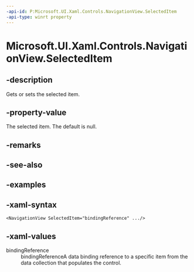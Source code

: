 ```yaml
---
-api-id: P:Microsoft.UI.Xaml.Controls.NavigationView.SelectedItem
-api-type: winrt property
---
```

<!-- Property syntax.
public object SelectedItem { get;  set; }
-->

# Microsoft.UI.Xaml.Controls.NavigationView.SelectedItem


## -description

Gets or sets the selected item.


## -property-value

The selected item. The default is null.


## -remarks


## -see-also


## -examples


## -xaml-syntax

```xaml
<NavigationView SelectedItem="bindingReference" .../>
```


## -xaml-values

<dl><dt>bindingReference</dt><dd>bindingReferenceA data binding reference to a specific item from the data collection that populates the control.</dd>
</dl>


